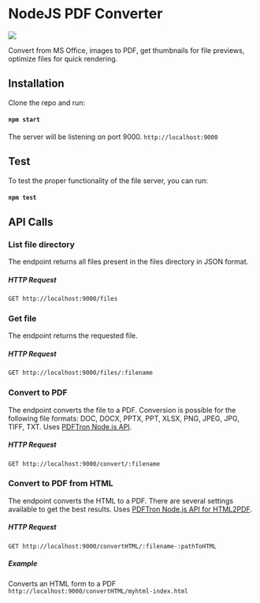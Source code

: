 # NodeJS PDF Converter
 <img src="https://www.google.com/url?sa=i&url=https%3A%2F%2Fwww.section.io%2Fengineering-education%2Fhistory-of-nodejs%2F&psig=AOvVaw3Xf4gz6u1GvZOmykrcuYRC&ust=1669889994468000&source=images&cd=vfe&ved=0CBAQjRxqFwoTCJjmtJHX1fsCFQAAAAAdAAAAABAJ"> 

Convert from MS Office, images to PDF, get thumbnails for file previews, optimize files for quick rendering.

## Installation

Clone the repo and run:

#### `npm start`

The server will be listening on port 9000. `http://localhost:9000`

## Test

To test the proper functionality of the file server, you can run:

#### `npm test`

## API Calls

### List file directory

The endpoint returns all files present in the files directory in JSON format.

##### HTTP Request
`GET http://localhost:9000/files`

### Get file

The endpoint returns the requested file.

##### HTTP Request
`GET http://localhost:9000/files/:filename`

### Convert to PDF

The endpoint converts the file to a PDF. Conversion is possible for the following file formats: DOC, DOCX, PPTX, PPT, XLSX, PNG, JPEG, JPG, TIFF, TXT. Uses [PDFTron Node.js API](https://www.pdftron.com/documentation/samples/node/js/ConvertTest?platforms=nodejs).

##### HTTP Request
`GET http://localhost:9000/convert/:filename`

### Convert to PDF from HTML

The endpoint converts the HTML to a PDF. There are several settings available to get the best results. Uses [PDFTron Node.js API for HTML2PDF](https://www.pdftron.com/documentation/samples/node/js/HTML2PDFTest?platforms=nodejs).

##### HTTP Request
`GET http://localhost:9000/convertHTML/:filename-:pathToHTML`

##### Example
Converts an HTML form to a PDF
`http://localhost:9000/convertHTML/myhtml-index.html`






